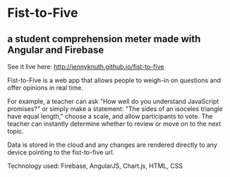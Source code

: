 # Fist-to-Five
## a student comprehension meter made with Angular and Firebase

See it live here: http://jennyknuth.github.io/fist-to-five

Fist-to-Five is a web app that allows people to weigh-in on questions and offer opinions in real time. 

For example, a teacher can ask "How well do you understand JavaScript promises?" or simply make a statement: "The sides of an isoceles triangle have equal length," choose a scale, and allow participants to vote. The teacher can instantly determine whether to review or move on to the next topic. 

Data is stored in the cloud and any changes are rendered directly to any device pointing to the fist-to-five url.  

Technology used: Firebase, AngularJS, Chart.js, HTML, CSS
